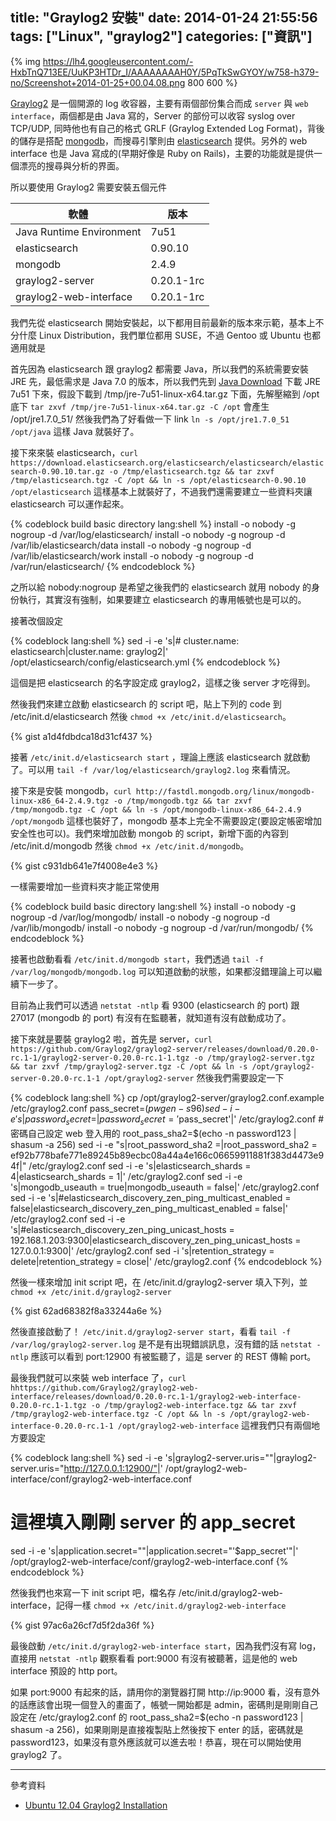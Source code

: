 title: "Graylog2 安裝"
date: 2014-01-24 21:55:56
tags: ["Linux", "graylog2"]
categories: ["資訊"]
---

{% img https://lh4.googleusercontent.com/-HxbTnQ713EE/UuKP3HTDr_I/AAAAAAAAH0Y/5PqTkSwGYOY/w758-h379-no/Screenshot+2014-01-25+00.04.08.png 800 600 %}

[Graylog2](http://graylog2.org/) 是一個開源的 log 收容器，主要有兩個部份集合而成 `server` 與 `web interface`，兩個都是由 Java 寫的，Server 的部份可以收容 syslog over TCP/UDP, 同時他也有自己的格式 GRLF (Graylog Extended Log Format)，背後的儲存是搭配 [mongodb](http://www.mongodb.org/)，而搜尋引擎則由 [elasticsearch](http://www.elasticsearch.org/) 提供。另外的 web interface 也是 Java 寫成的(早期好像是 Ruby on Rails)，主要的功能就是提供一個漂亮的搜尋與分析的界面。

所以要使用 Graylog2 需要安裝五個元件

|           軟體           |    版本    |
| ------------------------ | ---------- |
| Java Runtime Environment | 7u51       |
| elasticsearch            | 0.90.10    |
| mongodb                  | 2.4.9      |
| graylog2-server          | 0.20.1-1rc |
| graylog2-web-interface   | 0.20.1-1rc |

我們先從 elasticsearch 開始安裝起，以下都用目前最新的版本來示範，基本上不分什麼 Linux Distribution，我們單位都用 SUSE，不過 Gentoo 或 Ubuntu 也都適用就是

<!--more-->

首先因為 elasticsearch 跟 graylog2 都需要 Java，所以我們的系統需要安裝 JRE 先，最低需求是 Java 7.0 的版本，所以我們先到 [Java Download](http://java.com/en/download/manual.jsp) 下載 JRE 7u51 下來，假設下載到 /tmp/jre-7u51-linux-x64.tar.gz 下面，先解壓縮到 /opt 底下 `tar zxvf /tmp/jre-7u51-linux-x64.tar.gz -C /opt` 會產生 /opt/jre1.7.0_51/ 然後我們為了好看做一下 link `ln -s /opt/jre1.7.0_51 /opt/java` 這樣 Java 就裝好了。

接下來來裝 elasticsearch，`curl https://download.elasticsearch.org/elasticsearch/elasticsearch/elasticsearch-0.90.10.tar.gz -o /tmp/elasticsearch.tgz && tar zxvf /tmp/elasticsearch.tgz -C /opt && ln -s /opt/elasticsearch-0.90.10 /opt/elasticsearch` 這樣基本上就裝好了，不過我們還需要建立一些資料夾讓 elasticsearch 可以運作起來。

{% codeblock build basic directory lang:shell %}
install -o nobody -g nogroup -d /var/log/elasticsearch/
install -o nobody -g nogroup -d /var/lib/elasticsearch/data
install -o nobody -g nogroup -d /var/lib/elasticsearch/work
install -o nobody -g nogroup -d /var/run/elasticsearch/
{% endcodeblock %}

之所以給 nobody:nogroup 是希望之後我們的 elasticsearch 就用 nobody 的身份執行，其實沒有強制，如果要建立 elasticsearch 的專用帳號也是可以的。

接著改個設定

{% codeblock lang:shell %}
sed -i -e 's|# cluster.name: elasticsearch|cluster.name: graylog2|' /opt/elasticsearch/config/elasticsearch.yml
{% endcodeblock %}

這個是把 elasticsearch 的名字設定成 graylog2，這樣之後 server 才吃得到。

然後我們來建立啟動 elasticsearch 的 script 吧，貼上下列的 code 到 /etc/init.d/elasticsearch 然後 `chmod +x /etc/init.d/elasticsearch`。

{% gist a1d4fdbdca18d31cf437 %}

接著 `/etc/init.d/elasticsearch start` ，理論上應該 elasticsearch 就啟動了。可以用 `tail -f /var/log/elasticsearch/graylog2.log` 來看情況。

接下來是安裝 mongodb，`curl http://fastdl.mongodb.org/linux/mongodb-linux-x86_64-2.4.9.tgz -o /tmp/mongodb.tgz && tar zxvf /tmp/mongodb.tgz -C /opt && ln -s /opt/mongodb-linux-x86_64-2.4.9 /opt/mongodb` 這樣也裝好了，mongodb 基本上完全不需要設定(要設定帳密增加安全性也可以)。我們來增加啟動 mongob 的 script，新增下面的內容到 /etc/init.d/mongodb 然後 `chmod +x /etc/init.d/mongodb`。

{% gist c931db641e7f4008e4e3 %}

一樣需要增加一些資料夾才能正常使用

{% codeblock build basic directory lang:shell %}
install -o nobody -g nogroup -d /var/log/mongodb/
install -o nobody -g nogroup -d /var/lib/mongodb/
install -o nobody -g nogroup -d /var/run/mongodb/
{% endcodeblock %}

接著也啟動看看 `/etc/init.d/mongodb start`，我們透過 `tail -f /var/log/mongodb/mongodb.log` 可以知道啟動的狀態，如果都沒錯理論上可以繼續下一步了。

目前為止我們可以透過 `netstat -ntlp` 看 9300 (elasticsearch 的 port) 跟 27017 (mongodb 的 port) 有沒有在監聽著，就知道有沒有啟動成功了。

接下來就是要裝 graylog2 啦，首先是 server，`curl https://github.com/Graylog2/graylog2-server/releases/download/0.20.0-rc.1-1/graylog2-server-0.20.0-rc.1-1.tgz -o /tmp/graylog2-server.tgz && tar zxvf /tmp/graylog2-server.tgz -C /opt && ln -s /opt/graylog2-server-0.20.0-rc.1-1 /opt/graylog2-server` 然後我們需要設定一下

{% codeblock lang:shell %}
cp /opt/graylog2-server/graylog2.conf.example /etc/graylog2.conf
pass_secret=$(pwgen -s 96)
sed -i -e 's|password_secret =|password_secret = '$pass_secret'|' /etc/graylog2.conf
#密碼自己設定 web 登入用的 root_pass_sha2=$(echo -n password123 | shasum -a 256)
sed -i -e "s|root_password_sha2 =|root_password_sha2 = ef92b778bafe771e89245b89ecbc08a44a4e166c06659911881f383d4473e94f|" /etc/graylog2.conf
sed -i -e 's|elasticsearch_shards = 4|elasticsearch_shards = 1|' /etc/graylog2.conf
sed -i -e 's|mongodb_useauth = true|mongodb_useauth = false|' /etc/graylog2.conf
sed -i -e 's|#elasticsearch_discovery_zen_ping_multicast_enabled = false|elasticsearch_discovery_zen_ping_multicast_enabled = false|' /etc/graylog2.conf
sed -i -e 's|#elasticsearch_discovery_zen_ping_unicast_hosts = 192.168.1.203:9300|elasticsearch_discovery_zen_ping_unicast_hosts = 127.0.0.1:9300|' /etc/graylog2.conf
sed -i 's|retention_strategy = delete|retention_strategy = close|' /etc/graylog2.conf
{% endcodeblock %}

然後一樣來增加 init script 吧，在 /etc/init.d/graylog2-server 填入下列，並 `chmod +x /etc/init.d/graylog2-server`

{% gist 62ad68382f8a33244a6e %}

然後直接啟動了！ `/etc/init.d/graylog2-server start`，看看 `tail -f /var/log/graylog2-server.log` 是不是有出現錯誤訊息，沒有錯的話 `netstat -ntlp` 應該可以看到 port:12900 有被監聽了，這是 server 的 REST 傳輸 port。

最後我們就可以來裝 web interface 了，`curl hhttps://github.com/Graylog2/graylog2-web-interface/releases/download/0.20.0-rc.1-1/graylog2-web-interface-0.20.0-rc.1-1.tgz -o /tmp/graylog2-web-interface.tgz && tar zxvf /tmp/graylog2-web-interface.tgz -C /opt && ln -s /opt/graylog2-web-interface-0.20.0-rc.1-1 /opt/graylog2-web-interface`
這裡我們只有兩個地方要設定

{% codeblock lang:shell %}
sed -i -e 's|graylog2-server.uris=""|graylog2-server.uris="http://127.0.0.1:12900/"|' /opt/graylog2-web-interface/conf/graylog2-web-interface.conf
# 這裡填入剛剛 server 的 app_secret
sed -i -e 's|application.secret=""|application.secret="'$app_secret'"|' /opt/graylog2-web-interface/conf/graylog2-web-interface.conf
{% endcodeblock %}

然後我們也來寫一下 init script 吧，檔名存 /etc/init.d/graylog2-web-interface，記得一樣 `chmod +x /etc/init.d/graylog2-web-interface`

{% gist 97ac6a26cf7d5f2da36f %}

最後啟動 `/etc/init.d/graylog2-web-interface start`，因為我們沒有寫 log，直接用 `netstat -ntlp` 觀察看看 port:9000 有沒有被聽著，這是他的 web interface 預設的 http port。

如果 port:9000 有起來的話，請用你的瀏覽器打開 http://ip:9000 看，沒有意外的話應該會出現一個登入的畫面了，帳號一開始都是 admin，密碼則是剛剛自己設定在 /etc/graylog2.conf 的 root_pass_sha2=$(echo -n password123 | shasum -a 256)，如果剛剛是直接複製貼上然後按下 enter 的話，密碼就是 password123，如果沒有意外應該就可以進去啦！恭喜，現在可以開始使用 graylog2 了。

---

參考資料

+ [Ubuntu 12.04 Graylog2 Installation](http://everythingshouldbevirtual.com/ubuntu-12-04-graylog2-installation)

